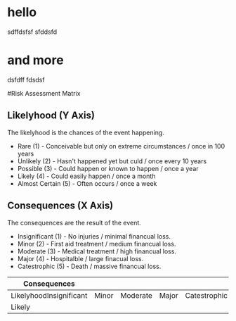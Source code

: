 # hello 
sdffdsfsf
sfddsfd

# and more
dsfdff
fdsdsf


#Risk Assessment Matrix
## Likelyhood (Y Axis)
The likelyhood is  the chances of the event happening.
+ Rare (1) - Conceivable but only on extreme circumstances / once in 100 years
+ Unlikely (2) - Hasn't happened yet but culd / once every 10 years
+ Possible (3) - Could happen or known to happen / once a year
+ Likely (4) - Could easily happen / once a month
+ Almost Certain (5) - Often occurs / once a week
## Consequences (X Axis)
The consequences are the result of the event.
+ Insignificant (1) - No injuries / minimal financual loss.
+ Minor (2) - First aid treatment / medium financual loss.
+ Moderate (3) - Medical treatment / high financual loss.
+ Major (4) - Hospitalble / large finacual loss.
+ Catestrophic (5) - Death / massive financual loss.

|Consequences|||||
|-------------|--------------|------------|----------|---------|
|LikelyhoodInsignificant|Minor|Moderate|Major|Catestrophic|
|Likely|||||

